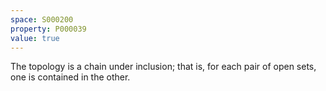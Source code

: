 ```yaml
---
space: S000200
property: P000039
value: true
---
```


The topology is a chain under inclusion;
that is,
for each pair of open sets, one is contained in the other.
